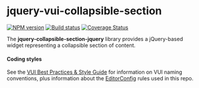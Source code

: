 # jquery-vui-collapsible-section
[![NPM version][npm-image]][npm-url]
[![Build status][ci-image]][ci-url]
[![Coverage Status][coverage-image]][coverage-url]

The **jquery-collapsible-section-jquery** library provides a jQuery-based widget representing a collapsible section of content.

#### Coding styles
See the [VUI Best Practices & Style Guide](https://github.com/Brightspace/valence-ui-docs/wiki/Best-Practices-&-Style-Guide) for information on VUI naming conventions, plus information about the [EditorConfig](http://editorconfig.org) rules used in this repo.

[npm-url]: https://npmjs.org/package/jquery-vui-collapsible-section
[npm-image]: https://img.shields.io/npm/v/jquery-vui-collapsible-section.svg
[ci-image]: https://travis-ci.org/Brightspace/jquery-valence-ui-collapsible-section.svg?branch=master
[ci-url]: https://travis-ci.org/Brightspace/jquery-valence-ui-collapsible-section
[coverage-image]: https://img.shields.io/coveralls/Brightspace/jquery-valence-ui-collapsible-section.svg
[coverage-url]: https://coveralls.io/r/Brightspace/jquery-valence-ui-collapsible-section?branch=master
